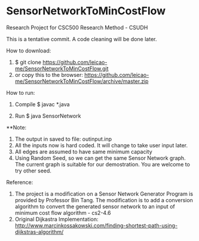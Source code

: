 # SensorNetworkToMinCostFlow
Research Project for CSC500 Research Method - CSUDH

This is a tentative commit. A code cleaning will be done later.

How to download:
1. $ git clone https://github.com/leicao-me/SensorNetworkToMinCostFlow.git
2. or copy this to the browser:
   https://github.com/leicao-me/SensorNetworkToMinCostFlow/archive/master.zip

How to run:

1. Compile
$ javac *.java

2. Run
$ java SensorNetwork

**Note:
1. The output in saved to file: outinput.inp
2. All the inputs now is hard coded. It will change to take user input later.
3. All edges are assumed to have same minimum capacity
4. Using Random Seed, so we can get the same Sensor Network graph. The current graph is suitable for our demostration. You are welcome to try other seed.

Reference:
1. The project is a modification on a Sensor Network Generator Program is provided by Professor Bin Tang. The modification is to add a conversion algorithm to convert the generated sensor network to an input of minimum cost flow algorithm - cs2-4.6
2. Original Dijkastra Implementation:
http://www.marcinkossakowski.com/finding-shortest-path-using-dijkstras-algorithm/
